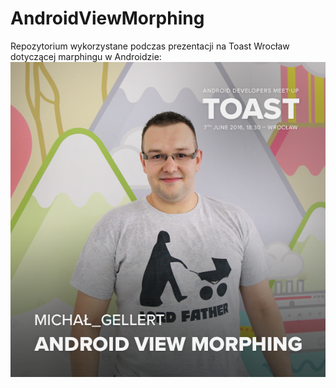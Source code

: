 # AndroidViewMorphing
Repozytorium wykorzystane podczas prezentacji na Toast Wrocław dotyczącej marphingu w Androidzie:
![facebook event cover](https://raw.githubusercontent.com/migellal/AndroidViewMorphing/master/cover.png)
